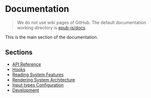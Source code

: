 # Documentation

>We do not use wiki pages of GitHub. The default documentation working directory is [epub-js/docs](https://github.com/intity/epub-js/tree/master/docs).

This is the main section of the documentation.

## Sections

- [API Reference](API/index.md)
- [Hooks](hooks.md)
- [Reading System Features](reading-system-features.md)
- [Rendering System Architecture](rendering-system-architecture.md)
- [Input types Configuration](input-types-configuration.md)
- [Development](development.md)